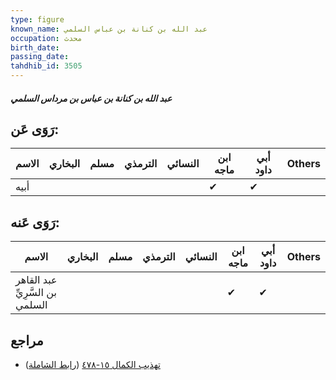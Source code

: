 ```yaml
---
type: figure
known_name: عبد الله بن كنانة بن عباس السلمي
occupation: محدث
birth_date:
passing_date:
tahdhib_id: 3505
---
```

##### عبد الله بن كنانة بن عباس بن مرداس السلمي

## رَوَى عَن:
| الاسم | البخاري | مسلم | الترمذي | النسائي | ابن ماجه | أبي داود | Others |
| ----- | ------- | ---- | ------- | ------- | -------- | -------- | ------ |
| أبيه  |         |      |         |         | ✔        | ✔        |        |
## رَوَى عَنه:
| الاسم                           | البخاري | مسلم | الترمذي | النسائي | ابن ماجه | أبي داود | Others |
| ------------------------------- | ------- | ---- | ------- | ------- | -------- | -------- | ------ |
| عبد القاهر بن السَّرِيِّ السلمي |         |      |         |         | ✔        | ✔        |        |
## مراجع
- [تهذيب الكمال ١٥-٤٧٨](obsidian://open?vault=Tahdhib-al-Kamal&file=Figures/٣٥٠٥-عبد%20الله%20بن%20كنانة%20بن%20عباس%20بن%20مرداس%20السلمي) ([رابط الشاملة](https://shamela.ws/book/3722/7962))